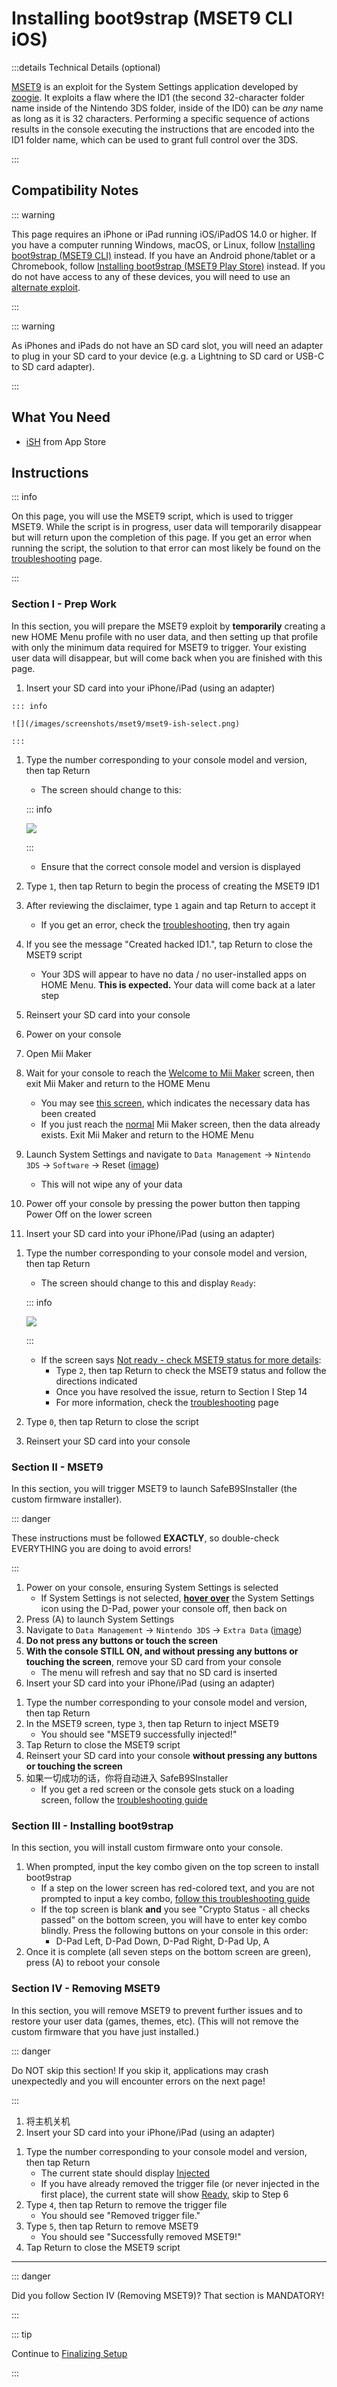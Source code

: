 # Installing boot9strap (MSET9 CLI iOS)

:::details Technical Details (optional)

[MSET9](https://github.com/zoogie/MSET9) is an exploit for the System Settings application developed by [zoogie](https://github.com/zoogie). It exploits a flaw where the ID1 (the second 32-character folder name inside of the Nintendo 3DS folder, inside of the ID0) can be _any_ name as long as it is 32 characters. Performing a specific sequence of actions results in the console executing the instructions that are encoded into the ID1 folder name, which can be used to grant full control over the 3DS.

:::

## Compatibility Notes

::: warning

This page requires an iPhone or iPad running iOS/iPadOS 14.0 or higher. If you have a computer running Windows, macOS, or Linux, follow [Installing boot9strap (MSET9 CLI)](installing-boot9strap-\(mset9-cli\)) instead. If you have an Android phone/tablet or a Chromebook, follow [Installing boot9strap (MSET9 Play Store)](installing-boot9strap-\(mset9-play-store\)) instead. If you do not have access to any of these devices, you will need to use an [alternate exploit](https://wiki.hacks.guide/wiki/3DS:Alternate_Exploits).

:::

::: warning

As iPhones and iPads do not have an SD card slot, you will need an adapter to plug in your SD card to your device (e.g. a Lightning to SD card or USB-C to SD card adapter).

:::

## What You Need

- [iSH](https://apps.apple.com/us/app/ish-shell/id1436902243) from App Store

## Instructions

::: info

On this page, you will use the MSET9 script, which is used to trigger MSET9. While the script is in progress, user data will temporarily disappear but will return upon the completion of this page. If you get an error when running the script, the solution to that error can most likely be found on the [troubleshooting](troubleshooting-mset9) page.

:::

### Section I - Prep Work

In this section, you will prepare the MSET9 exploit by **temporarily** creating a new HOME Menu profile with no user data, and then setting up that profile with only the minimum data required for MSET9 to trigger. Your existing user data will disappear, but will come back when you are finished with this page.

1. Insert your SD card into your iPhone/iPad (using an adapter)

<!--@include: ./_include/ish-chorus.md -->

    ::: info
    
    ![](/images/screenshots/mset9/mset9-ish-select.png)
    
    :::

1. Type the number corresponding to your console model and version, then tap Return

    - The screen should change to this:

    ::: info

    ![](/images/screenshots/mset9/mset9-ish-setup-notcreated.png)

    :::

    - Ensure that the correct console model and version is displayed
2. Type `1`, then tap Return to begin the process of creating the MSET9 ID1
3. After reviewing the disclaimer, type `1` again and tap Return to accept it
    - If you get an error, check the [troubleshooting](troubleshooting-mset9), then try again
4. If you see the message "Created hacked ID1.", tap Return to close the MSET9 script
    - Your 3DS will appear to have no data / no user-installed apps on HOME Menu. **This is expected.** Your data will come back at a later step
5. Reinsert your SD card into your console
6. Power on your console
7. Open Mii Maker
8. Wait for your console to reach the [Welcome to Mii Maker](/images/screenshots/mset9/mii-welcome.png) screen, then exit Mii Maker and return to the HOME Menu
    - You may see [this screen](/images/screenshots/mset9/mii-extdata.png), which indicates the necessary data has been created
    - If you just reach the [normal](/images/screenshots/mset9/mii-existing.png) Mii Maker screen, then the data already exists. Exit Mii Maker and return to the HOME Menu
9. Launch System Settings and navigate to `Data Management` -> `Nintendo 3DS` -> `Software` -> Reset ([image](/images/screenshots/database-reset.jpg))
    - This will not wipe any of your data
10. Power off your console by pressing the power button then tapping Power Off on the lower screen
11. Insert your SD card into your iPhone/iPad (using an adapter)

<!--@include: ./_include/ish-chorus.md -->

1. Type the number corresponding to your console model and version, then tap Return

    - The screen should change to this and display `Ready`:

    ::: info

    ![](/images/screenshots/mset9/mset9-ish-ready.png)

    :::

    - If the screen says [Not ready - check MSET9 status for more details](/images/screenshots/mset9/mset9-ish-not-ready.png):
        - Type `2`, then tap Return to check the MSET9 status and follow the directions indicated
        - Once you have resolved the issue, return to Section I Step 14
        - For more information, check the [troubleshooting](troubleshooting-mset9) page
2. Type `0`, then tap Return to close the script
3. Reinsert your SD card into your console

### Section II - MSET9

In this section, you will trigger MSET9 to launch SafeB9SInstaller (the custom firmware installer).

::: danger

These instructions must be followed **EXACTLY**, so double-check EVERYTHING you are doing to avoid errors!

:::

1. Power on your console, ensuring System Settings is selected
    - If System Settings is not selected, **[hover over](/images/screenshots/mset9/hover-settings.png)** the System Settings icon using the D-Pad, power your console off, then back on
2. Press (A) to launch System Settings
3. Navigate to `Data Management` -> `Nintendo 3DS` -> `Extra Data` ([image](/images/screenshots/mset9/settings-extdata.png))
4. **Do not press any buttons or touch the screen**
5. **With the console STILL ON, and without pressing any buttons or touching the screen**, remove your SD card from your console
    - The menu will refresh and say that no SD card is inserted
6. Insert your SD card into your iPhone/iPad (using an adapter)

<!--@include: ./_include/ish-chorus.md -->

1. Type the number corresponding to your console model and version, then tap Return
2. In the MSET9 screen, type `3`, then tap Return to inject MSET9
    - You should see "MSET9 successfully injected!"
3. Tap Return to close the MSET9 script
4. Reinsert your SD card into your console **without pressing any buttons or touching the screen**
5. 如果一切成功的话，你将自动进入 SafeB9SInstaller
    - If you get a red screen or the console gets stuck on a loading screen, follow the [troubleshooting guide](troubleshooting-mset9)

### Section III - Installing boot9strap

In this section, you will install custom firmware onto your console.

1. When prompted, input the key combo given on the top screen to install boot9strap
    - If a step on the lower screen has red-colored text, and you are not prompted to input a key combo, [follow this troubleshooting guide](troubleshooting-mset9#sighaxed-firm-was-not-installed-check-lower-screen-for-more-info)
    - If the top screen is blank **and** you see "Crypto Status - all checks passed" on the bottom screen, you will have to enter key combo blindly. Press the following buttons on your console in this order:
        - D-Pad Left, D-Pad Down, D-Pad Right, D-Pad Up, A
2. Once it is complete (all seven steps on the bottom screen are green), press (A) to reboot your console

<!--@include: ./_include/configure-luma3ds.md -->

### Section IV - Removing MSET9

In this section, you will remove MSET9 to prevent further issues and to restore your user data (games, themes, etc). (This will not remove the custom firmware that you have just installed.)

::: danger

Do NOT skip this section! If you skip it, applications may crash unexpectedly and you will encounter errors on the next page!

:::

1. 将主机关机
2. Insert your SD card into your iPhone/iPad (using an adapter)

<!--@include: ./_include/ish-chorus.md -->

1. Type the number corresponding to your console model and version, then tap Return
    - The current state should display [Injected](/images/screenshots/mset9/mset9-ish-injected.png)
    - If you have already removed the trigger file (or never injected in the first place), the current state will show [Ready](/images/screenshots/mset9/mset9-ish-ready.png), skip to Step 6
2. Type `4`, then tap Return to remove the trigger file
    - You should see "Removed trigger file."
3. Type `5`, then tap Return to remove MSET9
    - You should see "Successfully removed MSET9!"
4. Tap Return to close the MSET9 script

<!--@include: ./_include/luma3ds-installed-note.md -->

___

::: danger

Did you follow Section IV (Removing MSET9)? That section is MANDATORY!

:::

::: tip

Continue to [Finalizing Setup](finalizing-setup)

:::
